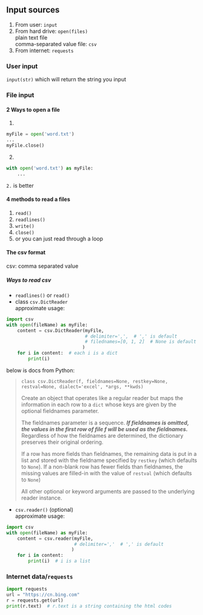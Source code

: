 ## Input sources
1. From user: `input`  
2. From hard drive: `open(files)`  
    plain text file  
    comma-separated value file: `csv`
3. From internet: `requests`

### User input
`input(str)` which will return the string you input

### File input
#### 2 Ways to open a file
1. 
```python
myFile = open('word.txt')
...
myFile.close()
```
2. 
```python
with open('word.txt') as myFile:
    ...
```
`2.` is better
#### 4 methods to read a files
1. `read()`  
2. `readlines()`  
3. `write()`  
4. `close()`  
5. or you can just read through a loop  

#### The csv format
csv: comma separated value  
##### Ways to read csv
- `readlines()` or `read()`  
- class `csv.DictReader`  
    approximate usage:  
```python
import csv
with open(fileName) as myFile:
    content = csv.DictReader(myFile,
                             # delimiter=',',  # ',' is default
                             # filednames=[0, 1, 2]  # None is default
                            )
    for i in content:  # each i is a dict
        print(i)
```
below is docs from Python:  
> `class csv.DictReader(f, fieldnames=None, restkey=None, restval=None, dialect='excel', *args, **kwds)`  
>   
> Create an object that operates like a regular reader but maps the information in each row to a `dict` whose keys are given by the optional fieldnames parameter.  
>   
> The fieldnames parameter is a sequence. ***If fieldnames is omitted, the values in the first row of file f will be used as the fieldnames.*** Regardless of how the fieldnames are determined, the dictionary preserves their original ordering.  
>   
> If a row has more fields than fieldnames, the remaining data is put in a list and stored with the fieldname specified by `restkey` (which defaults to `None`). If a non-blank row has fewer fields than fieldnames, the missing values are filled-in with the value of `restval` (which defaults to `None`)  
>   
> All other optional or keyword arguments are passed to the underlying reader instance.  
- `csv.reader()` (optional)  
    approximate usage:  
```python
import csv
with open(fileName) as myFile:
    content = csv.reader(myFile,
                         # delimiter=','  # ',' is default
                        )
    for i in content:
        print(i)  # i is a list
```

### Internet data/`requests`
```python
import requests
url = "https://cn.bing.com"
r = requests.get(url)
print(r.text)  # r.text is a string containing the html codes
```

